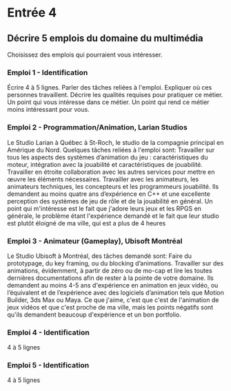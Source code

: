 # Entrée 4
## Décrire 5 emplois du domaine du multimédia
Choisissez des emplois qui pourraient vous intéresser. 

### Emploi 1 - Identification
Écrire 4 à 5 lignes. Parler des tâches reliées à l'emploi. Expliquer où ces personnes travaillent. Décrire les qualités requises pour pratiquer ce métier. Un point qui vous intéresse dans ce métier. Un point qui rend ce métier moins intéressant pour vous.  

### Emploi 2 - Programmation/Animation, Larian Studios
Le Studio Larian à Québec à St-Roch, le studio de la compagnie principal en Amérique du Nord. Quelques tâches reliées à l'emploi sont: Travailler sur tous les aspects des systèmes d’animation du jeu : caractéristiques du moteur, intégration avec la jouabilité et caractéristiques de jouabilité. Travailler en étroite collaboration avec les autres services pour mettre en œuvre les éléments nécessaires. Travailler avec les animateurs, les animateurs techniques, les concepteurs et les programmeurs jouabilité. Ils demandent au moins quatre ans d’expérience en C++ et une excellente perception des systèmes de jeu de rôle et de la jouabilité en général. Un point qui m'intéresse est le fait que j'adore leurs jeux et les RPGS en générale, le problème étant l'expérience demandé et le fait que leur studio est plutôt éloigné de ma ville, qui est a plus de 4 heures

### Emploi 3 - Animateur (Gameplay), Ubisoft Montréal
Le Studio Ubisoft à Montréal, des tâches demandé sont: Faire du prototypage, du key framing, ou du blocking d’animations. Travailler sur des animations, évidemment, à partir de zéro ou de mo-cap et lire les toutes dernières documentations afin de rester à la pointe de votre domaine. Ils demandent au moins  4-5 ans d'expérience en animation en jeux vidéo, ou l’équivalent et de l’expérience avec des logiciels d’animation tels que Motion Builder, 3ds Max ou Maya. Ce que j'aime, c'est que c'est de l'animation de jeux vidéos et que c'est proche de ma ville, mais les points négatifs sont qu'ils demandent beaucoup d'expérience et un bon portfolio.

### Emploi 4 - Identification
4 à 5 lignes

### Emploi 5 - Identification
4 à 5 lignes


